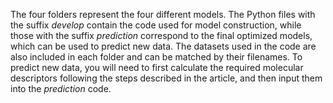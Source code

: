 The four folders represent the four different models. 
The Python files with the suffix *develop* contain the code used for model construction, 
while those with the suffix *prediction* correspond to the final optimized models, which can be used to predict new data. 
The datasets used in the code are also included in each folder and can be matched by their filenames. 
To predict new data, you will need to first calculate the required molecular descriptors following the steps described in the article, 
and then input them into the *prediction* code.
